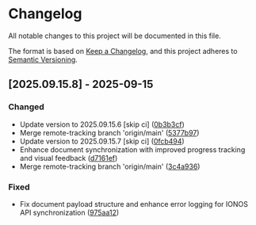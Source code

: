 # Changelog

All notable changes to this project will be documented in this file.

The format is based on [Keep a Changelog](https://keepachangelog.com/en/1.0.0/),
and this project adheres to [Semantic Versioning](https://semver.org/spec/v2.0.0.html).

## [2025.09.15.8] - 2025-09-15

### Changed

* Update version to 2025.09.15.6 [skip ci] ([0b3b3cf](https://github.com/N6REJ/bears_aichatbot/commit/0b3b3cf))
* Merge remote-tracking branch 'origin/main' ([5377b97](https://github.com/N6REJ/bears_aichatbot/commit/5377b97))
* Update version to 2025.09.15.7 [skip ci] ([0fcb494](https://github.com/N6REJ/bears_aichatbot/commit/0fcb494))
* Enhance document synchronization with improved progress tracking and visual feedback ([d7161ef](https://github.com/N6REJ/bears_aichatbot/commit/d7161ef))
* Merge remote-tracking branch 'origin/main' ([3c4a936](https://github.com/N6REJ/bears_aichatbot/commit/3c4a936))

### Fixed

* Fix document payload structure and enhance error logging for IONOS API synchronization ([975aa12](https://github.com/N6REJ/bears_aichatbot/commit/975aa12))

